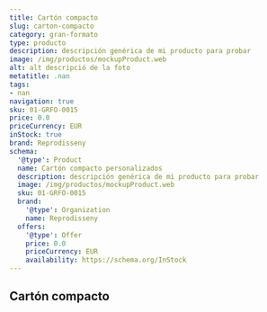 ```yaml
---
title: Cartón compacto
slug: carton-compacto
category: gran-formato
type: producto
description: descripción genérica de mi producto para probar
image: /img/productos/mockupProduct.web
alt: alt descripció de la foto
metatitle: .nan
tags:
- nan
navigation: true
sku: 01-GRFO-0015
price: 0.0
priceCurrency: EUR
inStock: true
brand: Reprodisseny
schema:
  '@type': Product
  name: Cartón compacto personalizados
  description: descripción genérica de mi producto para probar
  image: /img/productos/mockupProduct.web
  sku: 01-GRFO-0015
  brand:
    '@type': Organization
    name: Reprodisseny
  offers:
    '@type': Offer
    price: 0.0
    priceCurrency: EUR
    availability: https://schema.org/InStock
---
```


## Cartón compacto

